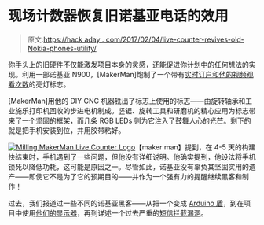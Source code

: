 # 现场计数器恢复旧诺基亚电话的效用

> 原文:[https://hack aday . com/2017/02/04/live-counter-revives-old-Nokia-phones-utility/](https://hackaday.com/2017/02/04/live-counter-revives-old-nokia-phones-utility/)

你手头上的旧硬件不仅能激发项目本身的灵感，还能促进你计划中的任何想法的实现。利用一部诺基亚 N900，[MakerMan]炮制了一个带有[实时订户和他的视频观看次数](https://www.youtube.com/watch?v=DgNEdnwNdw8&feature=youtu.be)的亮灯标志。

[MakerMan]用他的 DIY CNC 机器铣出了标志上使用的标志——由旋转轴承和工业施乐打印机回收的步进电机制成。竖锯、旋转工具和研磨机的精心应用为标志带来了一个坚固的框架，而几条 RGB LEDs 则为它注入了鼓舞人心的光芒。剩下的就是把手机安装到位，并用胶带粘好。

[![Milling MakerMan Live Counter Logo](../Images/5705978a3a4b2033dcd614450782bc4b.png)](https://hackaday.com/wp-content/uploads/2017/01/milling-logo.gif)【maker man】提到，在 4-5 天的构建快结束时，手机遇到了一些问题，但他没有详细说明。他确实提到，他设法将手机锁死以降低功耗，这可能是原因之一。尽管如此，诺基亚没有辜负其坚固实用的遗产——即使它不是为了它的预期目的——并作为一个强有力的提醒继续黑客和制作！

过去，我们报道过一些不同的诺基亚黑客——从把一个变成 [Arduino 盾](http://hackaday.com/2015/05/21/a-nokia-shield-for-the-arduino/)，到在项目中使用[他们的显示器](http://hackaday.com/2012/08/21/use-a-nokia-n82-tft-panel-with-your-arduino/)，再到详述一个过去严重的[短信拦截漏洞](http://hackaday.com/2008/12/30/25c3-nokia-exploit-stops-all-inbound-sms/)。